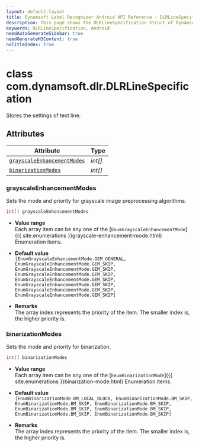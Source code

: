 ```yaml
---
layout: default-layout
title: Dynamsoft Label Recognizer Android API Reference - DLRLineSpecification Struct
description: This page shows the DLRLineSpecification Struct of Dynamsoft Label Recognizer for Android SDK.
keywords: DLRLineSpecification, Android
needAutoGenerateSidebar: true
needGenerateH3Content: true
noTitleIndex: true
---
```



# class com.dynamsoft.dlr.DLRLineSpecification
Stores the settings of text line.

## Attributes
  
| Attribute | Type |
|---------- | ---- |
| [`grayscaleEnhancementModes`](#grayscaleenhancementmodes) | *int\[\]* | 
| [`binarizationModes`](#binarizationmodes) | *int\[\]*  |


### grayscaleEnhancementModes
Sets the mode and priority for grayscale image preprocessing algorithms.

```java
int[] grayscaleEnhancementModes
```

- **Value range**  
   Each array item can be any one of the [`EnumGrayscaleEnhancementMode`]({{ site.enumerations }}grayscale-enhancement-mode.html) Enumeration items.  
     
- **Default value**  
   `[EnumGrayscaleEnhancementMode.GEM_GENERAL, EnumGrayscaleEnhancementMode.GEM_SKIP, EnumGrayscaleEnhancementMode.GEM_SKIP, EnumGrayscaleEnhancementMode.GEM_SKIP, EnumGrayscaleEnhancementMode.GEM_SKIP, EnumGrayscaleEnhancementMode.GEM_SKIP, EnumGrayscaleEnhancementMode.GEM_SKIP, EnumGrayscaleEnhancementMode.GEM_SKIP]`  
     
- **Remarks**  
   The array index represents the priority of the item. The smaller index is, the higher priority is.



### binarizationModes
Sets the mode and priority for binarization.

```java
int[] binarizationModes
```

- **Value range**   
    Each array item can be any one of the [`EnumBinarizationMode`]({{ site.enumerations }}binarization-mode.html) Enumeration items.
      
- **Default value**   
    `[EnumBinarizationMode.BM_LOCAL_BLOCK, EnumBinarizationMode.BM_SKIP, EnumBinarizationMode.BM_SKIP, EnumBinarizationMode.BM_SKIP, EnumBinarizationMode.BM_SKIP, EnumBinarizationMode.BM_SKIP, EnumBinarizationMode.BM_SKIP, EnumBinarizationMode.BM_SKIP]`
    
- **Remarks**   
    The array index represents the priority of the item. The smaller index is, the higher priority is.